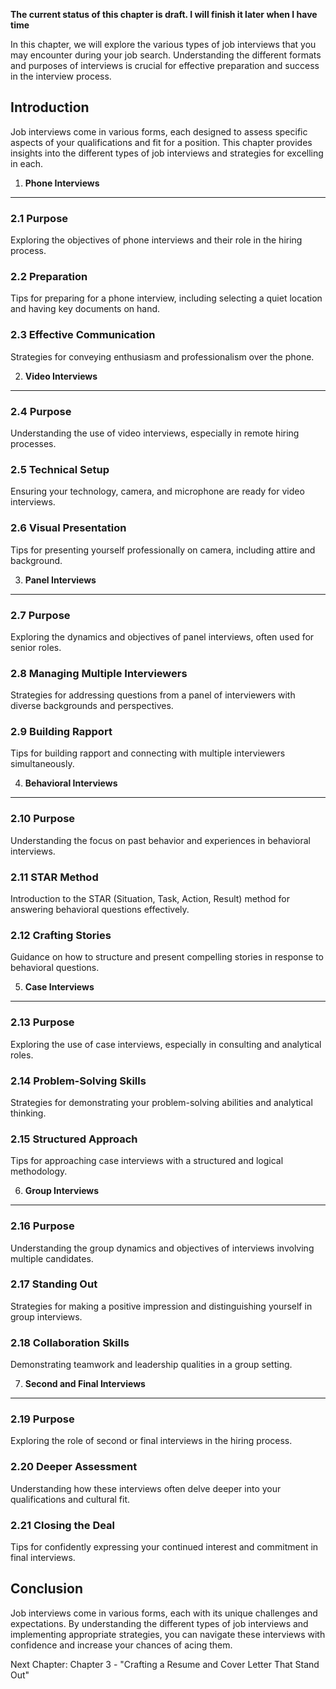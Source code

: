 **The current status of this chapter is draft. I will finish it later when I have time**

In this chapter, we will explore the various types of job interviews that you may encounter during your job search. Understanding the different formats and purposes of interviews is crucial for effective preparation and success in the interview process.

Introduction
------------

Job interviews come in various forms, each designed to assess specific aspects of your qualifications and fit for a position. This chapter provides insights into the different types of job interviews and strategies for excelling in each.

1. **Phone Interviews**
-----------------------

### 2.1 Purpose

Exploring the objectives of phone interviews and their role in the hiring process.

### 2.2 Preparation

Tips for preparing for a phone interview, including selecting a quiet location and having key documents on hand.

### 2.3 Effective Communication

Strategies for conveying enthusiasm and professionalism over the phone.

2. **Video Interviews**
-----------------------

### 2.4 Purpose

Understanding the use of video interviews, especially in remote hiring processes.

### 2.5 Technical Setup

Ensuring your technology, camera, and microphone are ready for video interviews.

### 2.6 Visual Presentation

Tips for presenting yourself professionally on camera, including attire and background.

3. **Panel Interviews**
-----------------------

### 2.7 Purpose

Exploring the dynamics and objectives of panel interviews, often used for senior roles.

### 2.8 Managing Multiple Interviewers

Strategies for addressing questions from a panel of interviewers with diverse backgrounds and perspectives.

### 2.9 Building Rapport

Tips for building rapport and connecting with multiple interviewers simultaneously.

4. **Behavioral Interviews**
----------------------------

### 2.10 Purpose

Understanding the focus on past behavior and experiences in behavioral interviews.

### 2.11 STAR Method

Introduction to the STAR (Situation, Task, Action, Result) method for answering behavioral questions effectively.

### 2.12 Crafting Stories

Guidance on how to structure and present compelling stories in response to behavioral questions.

5. **Case Interviews**
----------------------

### 2.13 Purpose

Exploring the use of case interviews, especially in consulting and analytical roles.

### 2.14 Problem-Solving Skills

Strategies for demonstrating your problem-solving abilities and analytical thinking.

### 2.15 Structured Approach

Tips for approaching case interviews with a structured and logical methodology.

6. **Group Interviews**
-----------------------

### 2.16 Purpose

Understanding the group dynamics and objectives of interviews involving multiple candidates.

### 2.17 Standing Out

Strategies for making a positive impression and distinguishing yourself in group interviews.

### 2.18 Collaboration Skills

Demonstrating teamwork and leadership qualities in a group setting.

7. **Second and Final Interviews**
----------------------------------

### 2.19 Purpose

Exploring the role of second or final interviews in the hiring process.

### 2.20 Deeper Assessment

Understanding how these interviews often delve deeper into your qualifications and cultural fit.

### 2.21 Closing the Deal

Tips for confidently expressing your continued interest and commitment in final interviews.

Conclusion
----------

Job interviews come in various forms, each with its unique challenges and expectations. By understanding the different types of job interviews and implementing appropriate strategies, you can navigate these interviews with confidence and increase your chances of acing them.

Next Chapter: Chapter 3 - "Crafting a Resume and Cover Letter That Stand Out"
